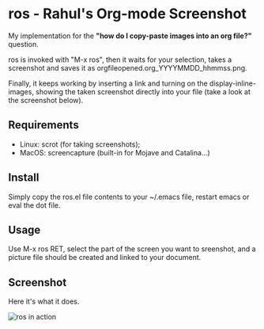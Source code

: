 # ros - Rahul's Org-mode Screenshot

My implementation for the **"how do I copy-paste images into an org file?"** question.

ros is invoked with "M-x ros", then it waits for your selection, takes a screenshot and saves it as orgfileopened.org_YYYYMMDD_hhmmss.png.

Finally, it keeps working by inserting a link and turning on the display-inline-images, showing the taken screenshot directly into your file (take a look at the screenshot below).


## Requirements

- Linux: scrot (for taking screenshots); 
- MacOS: screencapture (built-in for Mojave and Catalina...)

## Install

Simply copy the ros.el file contents to your ~/.emacs file, restart emacs or eval the dot file.

## Usage

Use M-x ros RET, select the part of the screen you want to sreenshot, and a picture file should be created and linked to your document.

## Screenshot

Here it's what it does.

![ros in action](images/ros.gif)


